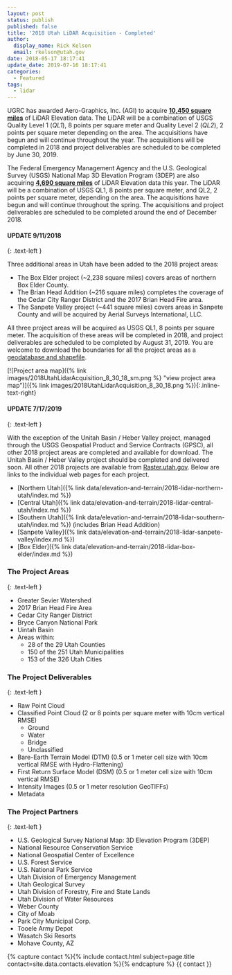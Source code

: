 ```yaml
---
layout: post
status: publish
published: false
title: '2018 Utah LiDAR Acquisition - Completed'
author:
  display_name: Rick Kelson
  email: rkelson@utah.gov
date: 2018-05-17 18:17:41
update_date: 2019-07-16 18:17:41
categories:
  - Featured
tags:
  - lidar
---
```


UGRC has awarded Aero-Graphics, Inc. (AGI) to acquire [**10,450 square miles**](http://utah.maps.arcgis.com/home/webmap/viewer.html?webmap=579b517bd8d040969fc3418328c31f31 'view project areas in ArcGIS Online') of LiDAR Elevation data. The LiDAR will be a combination of USGS Quality Level 1 (_QL1_), 8 points per square meter and Quality Level 2 (_QL2_), 2 points per square meter depending on the area. The acquisitions have begun and will continue throughout the year. The acquisitions will be completed in 2018 and project deliverables are scheduled to be completed by June 30, 2019.

The Federal Emergency Management Agency and the U.S. Geological Survey (USGS) National Map 3D Elevation Program (3DEP) are also acquiring [**4,690 square miles**](http://utah.maps.arcgis.com/home/webmap/viewer.html?webmap=579b517bd8d040969fc3418328c31f31 'view project areas in ArcGIS Online') of LiDAR Elevation data this year. The LiDAR will be a combination of USGS QL1, 8 points per square meter, and QL2, 2 points per square meter, depending on the area. The acquisitions have begun and will continue throughout the spring. The acquisitions and project deliverables are scheduled to be completed around the end of December 2018.

#### UPDATE 9/11/2018

{: .text-left }

Three additional areas in Utah have been added to the 2018 project areas:

- The Box Elder project (~2,238 square miles) covers areas of northern Box Elder County.
- The Brian Head Addition (~216 square miles) completes the coverage of the Cedar City Ranger District and the 2017 Brian Head Fire area.
- The Sanpete Valley project (~441 square miles) covers areas in Sanpete County and will be acquired by Aerial Surveys International, LLC.

All three project areas will be acquired as USGS QL1, 8 points per square meter. The acquisition of these areas will be completed in 2018, and project deliverables are scheduled to be completed by August 31, 2019. You are welcome to download the boundaries for all the project areas as a [geodatabase and shapefile](https://drive.google.com/a/utah.gov/uc?id=1BkO7aWhFARM-U--KGi4Wn3diNIx7kban&export=download).

[![Project area map]({% link images/2018UtahLidarAcquisition_8_30_18_sm.png %} "view project area map")]({% link images/2018UtahLidarAcquisition_8_30_18.png %}){:.inline-text-right}

#### UPDATE 7/17/2019

{: .text-left }

With the exception of the Unitah Basin / Heber Valley project, managed through the USGS Geospatial Product and Service Contracts (GPSC), all other 2018 project areas are completed and available for download. The Unitah Basin / Heber Valley project should be completed and delivered soon. All other 2018 projects are available from [Raster.utah.gov](https://raster.utah.gov/). Below are links to the individual web pages for each project.

- [Northern Utah]({% link data/elevation-and-terrain/2018-lidar-northern-utah/index.md %})
- [Central Utah]({% link data/elevation-and-terrain/2018-lidar-central-utah/index.md %})
- [Southern Utah]({% link data/elevation-and-terrain/2018-lidar-southern-utah/index.md %}) (includes Brian Head Addition)
- [Sanpete Valley]({% link data/elevation-and-terrain/2018-lidar-sanpete-valley/index.md %})
- [Box Elder]({% link data/elevation-and-terrain/2018-lidar-box-elder/index.md %})

### The Project Areas

{: .text-left }

- Greater Sevier Watershed
- 2017 Brian Head Fire Area
- Cedar City Ranger District
- Bryce Canyon National Park
- Uintah Basin
- Areas within:
  - 28 of the 29 Utah Counties
  - 150 of the 251 Utah Municipalities
  - 153 of the 326 Utah Cities

### The Project Deliverables

{: .text-left }

- Raw Point Cloud
- Classified Point Cloud (2 or 8 points per square meter with 10cm vertical RMSE)
  - Ground
  - Water
  - Bridge
  - Unclassified
- Bare-Earth Terrain Model (DTM) (0.5 or 1 meter cell size with 10cm vertical RMSE with Hydro-Flattening)
- First Return Surface Model (DSM) (0.5 or 1 meter cell size with 10cm vertical RMSE)
- Intensity Images (0.5 or 1 meter resolution GeoTIFFs)
- Metadata

### The Project Partners

{: .text-left }

- U.S. Geological Survey National Map: 3D Elevation Program (3DEP)
- National Resource Conservation Service
- National Geospatial Center of Excellence
- U.S. Forest Service
- U.S. National Park Service
- Utah Division of Emergency Management
- Utah Geological Survey
- Utah Division of Forestry, Fire and State Lands
- Utah Division of Water Resources
- Weber County
- City of Moab
- Park City Municipal Corp.
- Tooele Army Depot
- Wasatch Ski Resorts
- Mohave County, AZ

{% capture contact %}{% include contact.html subject=page.title contact=site.data.contacts.elevation %}{% endcapture %}
{{ contact }}
